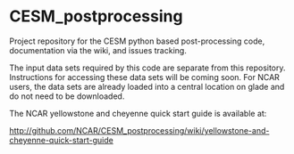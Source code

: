 # CESM_postprocessing
Project repository for the CESM python based post-processing code, documentation via the wiki, and issues tracking.

The input data sets required by this code are separate from this repository. Instructions
for accessing these data sets will be coming soon. For NCAR users, the data sets are already
loaded into a central location on glade and do not need to be downloaded. 

The NCAR yellowstone and cheyenne quick start guide is available at:

http://github.com/NCAR/CESM_postprocessing/wiki/yellowstone-and-cheyenne-quick-start-guide
